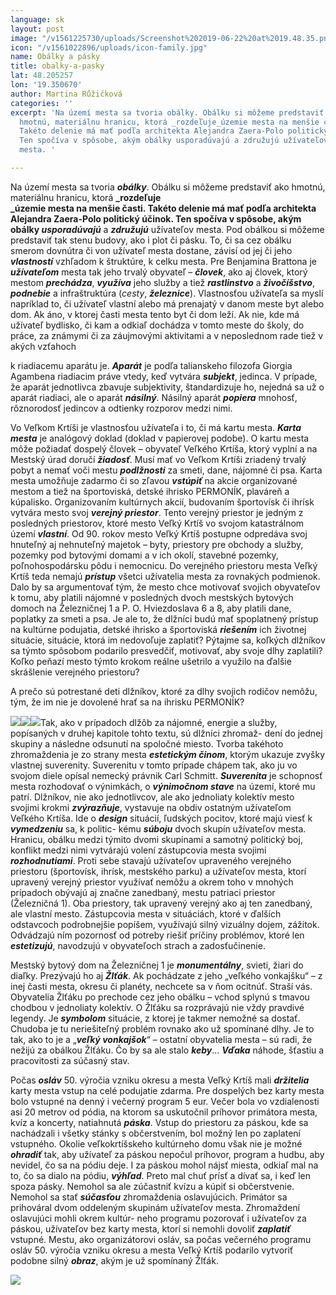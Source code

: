 ```yaml
---
language: sk
layout: post
image: "/v1561225730/uploads/Screenshot%202019-06-22%20at%2019.48.35.png"
icon: "/v1561022896/uploads/icon-family.jpg"
name: Obálky a pásky
title: obalky-a-pasky
lat: 48.205257
lon: '19.350670'
author: Martina Růžičková
categories: ''
excerpt: 'Na území mesta sa tvoria obálky. Obálku si môžeme predstaviť ako
  hmotnú, materiálnu hranicu, ktorá _rozdeľuje_územie mesta na menšie časti.
  Takéto delenie má mať podľa architekta Alejandra Zaera-Polo politický účinok.
  Ten spočíva v spôsobe, akým obálky usporadúvajú a združujú užívateľov
  mesta. '

---
```

Na území mesta sa tvoria **_obálky_**. Obálku si môžeme predstaviť ako hmotnú, materiálnu hranicu, ktorá **_rozdeľuje  
_územie mesta na menšie časti. Takéto delenie má mať podľa architekta Alejandra Zaera-Polo politický účinok. Ten spočíva v spôsobe, akým obálky _usporadúvajú_** a **_združujú_** užívateľov mesta. Pod obálkou si môžeme predstaviť tak stenu budovy, ako i plot či pásku. To, či sa cez obálku smerom dovnútra či von užívateľ mesta dostane, závisí od jej či jeho **_vlastností_** vzhľadom k štruktúre, k celku mesta. Pre Benjamina Brattona je **_užívateľom_** mesta tak jeho trvalý obyvateľ – **_človek_**, ako aj človek, ktorý mestom **_prechádza_**, **_využíva_** jeho služby a tiež **_rastlinstvo_** a **_živočíšstvo_**, **_podnebie_** a infraštruktúra (_cesty_, **_železnice_**). Vlastnosťou užívateľa sa myslí napríklad to, či užívateľ vlastní alebo má prenajatý v danom meste byt alebo dom. Ak áno, v ktorej časti mesta tento byt či dom leží. Ak nie, kde má užívateľ bydlisko, či kam a odkiaľ dochádza v tomto meste do školy, do práce, za známymi či za záujmovými aktivitami a v neposlednom rade tiež v akých vzťahoch

k riadiacemu aparátu je. **_Aparát_** je podľa talianskeho filozofa Giorgia Agambena riadiacim práve vtedy, keď vytvára **_subjekt_**, jedinca. V prípade, že aparát jednotlivca zbavuje subjektivity, štandardizuje ho, nejedná sa už o aparát riadiaci, ale o aparát **_násilný_**. Násilný aparát **_popiera_** mnohosť, rôznorodosť jedincov a odtienky rozporov medzi nimi.

Vo Veľkom Krtíši je vlastnosťou užívateľa i to, či má kartu mesta. **_Karta mesta_** je analógový doklad (doklad v papierovej podobe). O kartu mesta môže požiadať dospelý človek – obyvateľ Veľkého Krtíša, ktorý vyplní a na Mestský úrad doručí **_žiadosť_**. Musí mať vo Veľkom Krtíši zriadený trvalý pobyt a nemať voči mestu **_podlžnosti_** za smeti, dane, nájomné či psa. Karta mesta umožňuje zadarmo či so zľavou **_vstúpiť_** na akcie organizované mestom a tiež na športoviská, detské ihrisko PERMONÍK, plaváreň a kúpalisko. Organizovaním kultúrnych akcií, budovaním športovísk či ihrísk vytvára mesto svoj **_verejný priestor_**. Tento verejný priestor je jedným z posledných priestorov, ktoré mesto Veľký Krtíš vo svojom katastrálnom území **_vlastní_**. Od 90. rokov mesto Veľký Krtíš postupne odpredáva svoj hnuteľný aj nehnuteľný majetok – byty, priestory pre obchody a služby, pozemky pod bytovými domami a v ich okolí, stavebné pozemky, poľnohospodársku pôdu i nemocnicu. Do verejného priestoru mesta Veľký Krtíš teda nemajú **_prístup_** všetci užívatelia mesta za rovnakých podmienok. Dalo by sa argumentovať tým, že mesto chce motivovať svojich obyvateľov k tomu, aby platili nájomné v posledných dvoch mestských bytových domoch na Železničnej 1 a P. O. Hviezdoslava 6 a 8, aby platili dane, poplatky za smeti a psa. Je ale to, že dlžníci budú mať spoplatnený prístup na kultúrne podujatia, detské ihrisko a športoviská **_riešením_** ich životnej situácie, situácie, ktorá im nedovoľuje zaplatiť? Pýtajme sa, koľkých dlžníkov sa týmto spôsobom podarilo presvedčiť, motivovať, aby svoje dlhy zaplatili? Koľko peňazí mesto týmto krokom reálne ušetrilo a využilo na ďalšie skrášlenie verejného priestoru?

A prečo sú potrestané deti dlžníkov, ktoré za dlhy svojich rodičov nemôžu, tým, že im nie je dovolené hrať sa na ihrisku PERMONÍK?

![](https://res.cloudinary.com/dhxmg9p4i/image/upload/c_scale,w_740/v1561225923/uploads/Screenshot%202019-06-22%20at%2019.51.45.png)![](https://res.cloudinary.com/dhxmg9p4i/image/upload/c_scale,w_740/v1561225956/uploads/Screenshot%202019-06-22%20at%2019.52.24.png)![](https://res.cloudinary.com/dhxmg9p4i/image/upload/c_scale,w_740/v1561225984/uploads/Screenshot%202019-06-22%20at%2019.52.52.png)Tak, ako v prípadoch dlžôb za nájomné, energie a služby, popísaných v druhej kapitole tohto textu, sú dlžníci zhromaž- dení do jednej skupiny a následne odsunutí na spoločné miesto. Tvorba takéhoto zhromaždenia je zo strany mesta **_estetickým činom_**, ktorým ukazuje zvyšky vlastnej suverenity. Suverenitu v tomto prípade chápem tak, ako ju vo svojom diele opísal nemecký právnik Carl Schmitt. **_Suverenita_** je schopnosť mesta rozhodovať o výnimkách, o **_výnimočnom stave_** na území, ktoré mu patrí. Dlžníkov, nie ako jednotlivcov, ale ako jednoliaty kolektív mesto svojimi krokmi **_zvýrazňuje_**, vystavuje na obdiv ostatným užívateľom Veľkého Krtíša. Ide o **_design_** situácií, ľudských pocitov, ktoré majú viesť k **_vymedzeniu_** sa, k politic- kému **_súboju_** dvoch skupín užívateľov mesta. Hranicu, obálku medzi týmito dvomi skupinami a samotný politický boj, konflikt medzi nimi vytvárajú volení zástupcovia mesta svojimi **_rozhodnutiami_**. Proti sebe stavajú užívateľov upraveného verejného priestoru (športovísk, ihrísk, mestského parku) a užívateľov mesta, ktorí upravený verejný priestor využívať nemôžu a okrem toho v mnohých prípadoch obývajú aj značne zanedbaný, mestu patriaci priestor (Železničná 1). Oba priestory, tak upravený verejný ako aj ten zanedbaný, ale vlastní mesto. Zástupcovia mesta v situáciách, ktoré v ďalších odstavcoch podrobnejšie popíšem, využívajú silný vizuálny dojem, zážitok. Odvádzajú ním pozornosť od potreby riešiť príčiny problémov, ktoré len **_estetizujú_**, navodzujú v obyvateľoch strach a zadosťučinenie.

Mestský bytový dom na Železničnej 1 je **_monumentálny_**, svieti, žiari do diaľky. Prezývajú ho aj **_Žlťák_**. Ak pochádzate z jeho „veľkého vonkajšku“ – z inej časti mesta, okresu či planéty, nechcete sa v ňom ocitnúť. Straší vás. Obyvatelia Žlťáku po prechode cez jeho obálku – vchod splynú s tmavou chodbou v jednoliaty kolektív. O Žlťáku sa rozprávajú nie vždy pravdivé legendy. Je **_symbolom_** situácie, z ktorej je takmer nemožné sa dostať. Chudoba je tu neriešiteľný problém rovnako ako už spomínané dlhy. Je to tak, ako to je a „**_veľký vonkajšok_**“ – ostatní obyvatelia mesta – sú radi, že nežijú za obálkou Žlťáku. Čo by sa ale stalo **_keby_**... **_Vďaka_** náhode, šťastiu a pracovitosti za súčasný stav.

Počas **_osláv_** 50. výročia vzniku okresu a mesta Veľký Krtíš mali **_držitelia_** karty mesta vstup na celé podujatie zdarma. Pre dospelých bez karty mesta bolo vstupné na denný i večerný program 5 eur. Večer bola vo vzdialenosti asi 20 metrov od pódia, na ktorom sa uskutočnil príhovor primátora mesta, kvíz a koncerty, natiahnutá **_páska_**. Vstup do priestoru za páskou, kde sa nachádzali i všetky stánky s občerstvením, bol možný len po zaplatení vstupného. Okolie veľkokrtíšskeho kultúrneho domu však nie je možné **_ohradiť_** tak, aby užívateľ za páskou nepočul príhovor, program a hudbu, aby nevidel, čo sa na pódiu deje. I za páskou mohol nájsť miesta, odkiaľ mal na to, čo sa dialo na pódiu, **_výhľad_**. Preto mal chuť prísť a dívať sa, i keď len spoza pásky. Nemohol sa ale zúčastniť kvízu a kúpiť si občerstvenie. Nemohol sa stať **_súčasťou_** zhromaždenia oslavujúcich. Primátor sa prihováral dvom oddeleným skupinám užívateľov mesta. Zhromaždení oslavujúci mohli okrem kultúr- neho programu pozorovať i užívateľov za páskou, užívateľov bez karty mesta, ktorí si nemohli dovoliť **_zaplatiť_** vstupné. Mestu, ako organizátorovi osláv, sa počas večerného programu osláv 50. výročia vzniku okresu a mesta Veľký Krtíš podarilo vytvoriť podobne silný **_obraz_**, akým je už spomínaný Žlťák.

![](https://res.cloudinary.com/dhxmg9p4i/image/upload/c_scale,w_740/v1561226054/uploads/Screenshot%202019-06-22%20at%2019.53.59.png)